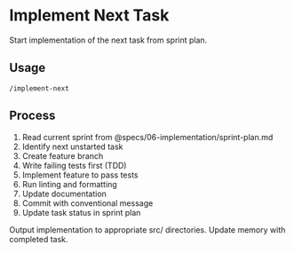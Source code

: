 # Implement Next Task
Start implementation of the next task from sprint plan.

## Usage
`/implement-next`

## Process
1. Read current sprint from @specs/06-implementation/sprint-plan.md
2. Identify next unstarted task
3. Create feature branch
4. Write failing tests first (TDD)
5. Implement feature to pass tests
6. Run linting and formatting
7. Update documentation
8. Commit with conventional message
9. Update task status in sprint plan

Output implementation to appropriate src/ directories.
Update memory with completed task.